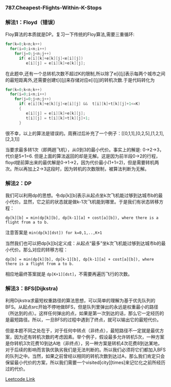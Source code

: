 ### 787.Cheapest-Flights-Within-K-Stops

### 解法1：Floyd（错误）
Floy算法的本质就是DP。复习一下传统的Floy算法,需要三重循环:
```cpp
for(k=0;k<n;k++)
  for(i=0;i<n;i++)
    for(j=0;j<n;j++)
      if( e[i][k]+e[k][j]<e[i][j])
         e[i][j] = e[i][k]+e[k][j];
```
在此题中,还有一个总转机次数不超过K的限制,所以除了e[i][j]表示每两个城市之间的最短距离外,还需要创建t[i][j]来存储对应e[i][j]的转机次数.于是代码转化为
```cpp
for(k=0;k<n;k++)
  for(i=0;i<n;i++)
    for(j=0;j<n;j++)
      if( e[i][k]+e[k][j]<e[i][j] &&  t[i][k]+t[k][j]+1<=K)
      {
         e[i][j] = e[i][k]+e[k][j];
         t[i][j] = t[i][k]+t[k][j]+1;
      }
```
很不幸，以上的算法是错误的。周赛过后补充了一个例子：[[0,1,1],[0,2,5],[1,2,1],[2,3,1]]

当要求最多转1次（即两趟飞机），从0到3的最小代价。事实上的解是: 0->2->3，代价是5+1=6. 但是上面的算法返回的却是无解。这是因为前半段0->2的行程，floyd提前算出来的最优解是0->1->2，因为代价最小(1+1=2)，但是需要转机两次。所以再加上2->3这段时，因为转机的次数限制，被算法判断为无解。

### 解法2：DP
我们可以利用dp的思想。令dp[k][b]表示从起点坐k次飞机能过够到达城市b的最小代价。显然，它之前的状态就是做k-1次飞机能到哪里。于是我们有状态转移方程：
```
dp[k][b] = min(dp[k][b], dp[k-1][a] + cost[a][b]), where there is a flight from a to b.
``` 
注意答案是 ```min(dp[k][dst]) for k=0,1,..,K+1```

当然我们也可以把dp[k][b]定义成：从起点“最多”坐k次飞机能过够到达城市b的最小代价。那么对应的转移方程：
```
dp[b] = min(dp[k][b], dp[k-1][b], dp[k-1][a] + cost[a][b]), where there is a flight from a to b.
```
相应地最终答案就是 ```dp[K+1][dst]```，不需要再遍历飞行的次数。

### 解法3：BFS(Dijkstra)
利用Dijkstra求最短权重路径的算法思想，可以简单的理解为基于优先队列的BFS。从起点src开始不停地做BFS，但是队列里弹出的永远是权重最小的路径（所达到的点）。这样任何弹出的点，如果是第一次到达的话，那么它一定经历的是最短路径。所以，一旦BFS的过程中遇到了终点，就可以输出它的最短代价。

但是本题不同之处在于，对于任何中转点（非终点），最短路径不一定就是最优方案，因为还有转机次数的考虑因素。举个例子，假设最多允许转机5次，一种方案是你转机3次花费10到达A地（非终点），另一种方案是转机4次花费8到达某地，对于后续的影响而言孰优孰劣我们是无法判断的。所以我们必须将它们都加入BFS的队列之中。当然，如果之前曾经以相同的转机次数到达过A，那么我们肯定只会保留最小代价的方案，所以我们需要一个visited[city][times]来记忆化之前所经历过的代价。



[Leetcode Link](https://leetcode.com/problems/cheapest-flights-within-k-stops)
